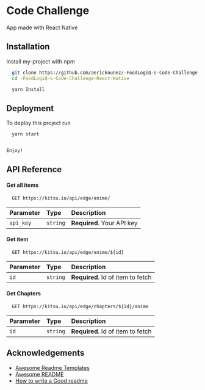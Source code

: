 
# Code Challenge

App made with React Native



## Installation

Install my-project with npm

```bash
  git clone https://github.com/aericknunez/-FoodLogiQ-s-Code-Challenge-React-Native.git
  cd -FoodLogiQ-s-Code-Challenge-React-Native

  yarn Install
```
    
## Deployment

To deploy this project run

```bash
  yarn start


Enjoy!
```


## API Reference

#### Get all items

```http
  GET https://kitsu.io/api/edge/anime/
```

| Parameter | Type     | Description                |
| :-------- | :------- | :------------------------- |
| `api_key` | `string` | **Required**. Your API key |

#### Get item

```http
  GET https://kitsu.io/api/edge/anime/${id}
```

| Parameter | Type     | Description                       |
| :-------- | :------- | :-------------------------------- |
| `id`      | `string` | **Required**. Id of item to fetch |

#### Get Chapters

```http
  GET https://kitsu.io/api/edge/chapters/${id}/anime
```

| Parameter | Type     | Description                       |
| :-------- | :------- | :-------------------------------- |
| `id`      | `string` | **Required**. Id of item to fetch |




## Acknowledgements

 - [Awesome Readme Templates](https://awesomeopensource.com/project/elangosundar/awesome-README-templates)
 - [Awesome README](https://github.com/matiassingers/awesome-readme)
 - [How to write a Good readme](https://bulldogjob.com/news/449-how-to-write-a-good-readme-for-your-github-project)

